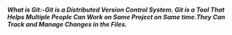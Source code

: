 ##### What is Git:-**Git is a Distributed Version Control System. Git is a Tool That Helps Multiple People Can Work on Same Project on Same time.They Can Track and Manage Changes in the Files.**
 
